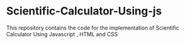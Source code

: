 # Scientific-Calculator-Using-js
This repository contains the code for the implementation of Scientific Calculator Using Javascript , HTML and CSS
